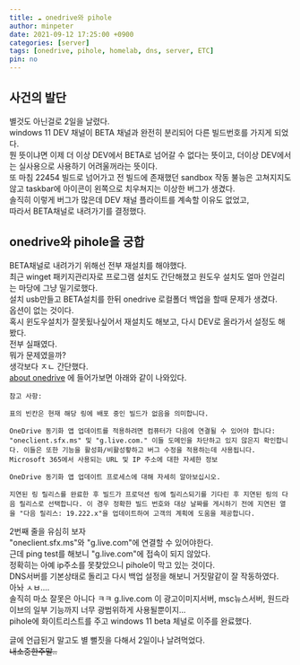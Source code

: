 ```yaml
---
title: ☁️ onedrive와 pihole
author: minpeter
date: 2021-09-12 17:25:00 +0900
categories: [server]
tags: [onedrive, pihole, homelab, dns, server, ETC]
pin: no
---
```


## 사건의 발단
별것도 아닌걸로 2일을 날렸다.  
windows 11 DEV 채널이 BETA 채널과 완전히 분리되어 다른 빌드번호를 가지게 되었다.  
뭔 뜻이냐면 이제 더 이상 DEV에서 BETA로 넘어갈 수 없다는 뜻이고, 더이상 DEV에서는 실사용으로 사용하기 어려울꺼라는 뜻이다.  
또 마침 22454 빌드로 넘어가고 전 빌드에 존재했던 sandbox 작동 불능은 고쳐지지도 않고 taskbar에 아이콘이 왼쪽으로 치우쳐지는 이상한 버그가 생겼다.  
솔직히 이렇게 버그가 많은데 DEV 채널 플라이트를 계속할 이유도 없었고,  
따라서 BETA채널로 내려가기를 결정했다.  

## onedrive와 pihole을 궁합
BETA채널로 내려가기 위해선 전부 재설치를 해야했다.  
최근 winget 패키지관리자로 프로그램 설치도 간단해졌고 원도우 설치도 얼마 안걸리는 마당에 그냥 밀기로했다.  
설치 usb만들고 BETA설치를 한뒤 onedrive 로컬폴더 백업을 할때 문제가 생겼다.  
옵션이 없는 것이다.  
혹시 윈도우설치가 잘못됬나싶어서 재설치도 해보고, 다시 DEV로 올라가서 설정도 해봤다.  
전부 실패였다.  
뭐가 문제였을까?  
생각보다 ㅈㄴ 간단했다.  
[about onedrive](https://support.microsoft.com/ko-kr/office/onedrive%eb%a6%b4%eb%a6%ac%ec%8a%a4-%ec%a0%95%eb%b3%b4-%ec%b0%b8%ec%a1%b0-845dcf18-f921-435e-bf28-4e24b95e5fc0?ui=ko-kr&rs=ko-kr&ad=kr)
에 들어가보면 아래와 같이 나와있다.  
```
참고 사항: 

표의 빈칸은 현재 해당 링에 배포 중인 빌드가 없음을 의미합니다.

OneDrive 동기화 앱 업데이트를 적용하려면 컴퓨터가 다음에 연결될 수 있어야 합니다: "oneclient.sfx.ms" 및 "g.live.com." 이들 도메인을 차단하고 있지 않은지 확인합니다. 이들은 또한 기능을 활성화/비활성홯하고 버그 수정을 적용하는데 사용됩니다. Microsoft 365에서 사용되는 URL 및 IP 주소에 대한 자세한 정보

OneDrive 동기화 앱 업데이트 프로세스에 대해 자세히 알아보십시오.

지연된 링 릴리스를 완료한 후 빌드가 프로덕션 링에 릴리스되기를 기다린 후 지연된 링의 다음 릴리스로 선택합니다. 이 경우 정확한 빌드 번호와 대상 날짜를 게시하기 전에 지연된 열을 "다음 릴리스: 19.222.x"을 업데이트하여 고객의 계획에 도움을 제공합니다.
```
2번째 줄을 유심히 보자  
"oneclient.sfx.ms"와 "g.live.com"에 연결할 수 있어야한다.  
근데 ping test를 해보니 "g.live.com"에 접속이 되지 않았다.  
정확히는 아예 ip주소를 못찾았으니 pihole이 막고 있는 것이다.  
DNS서버를 기본상태로 돌리고 다시 백업 설정을 해보니 거짓말같이 잘 작동하였다.  
아놔 ㅅㅂ....  
솔직히 마소 잘못은 아니다 ㅋㅋ g.live.com 이 광고이미지서버, msc뉴스서버, 원드라이브의 일부 기능까지 너무 광범위하게 사용될뿐이지...  
pihole에 화이트리스트를 주고 windows 11 beta 체널로 이주를 완료했다.  

글에 언급된거 말고도 별 뻘짓을 다해서 2일이나 날려먹었다.  
~~내소중한주말..~~